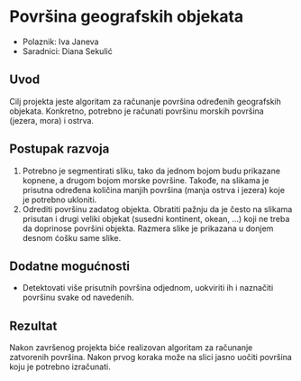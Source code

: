 # Površina geografskih objekata

- Polaznik: Iva Janeva
- Saradnici: Diana Sekulić

## Uvod

Cilj projekta jeste algoritam za računanje površina određenih
geografskih objekata. Konkretno, potrebno je računati površinu morskih
površina (jezera, mora) i ostrva.

## Postupak razvoja

1. Potrebno je segmentirati sliku, tako da jednom bojom budu prikazane kopnene, a drugom bojom morske površine. Takođe, na slikama je prisutna određena količina manjih površina (manja ostrva i jezera) koje je potrebno ukloniti.
2. Odrediti površinu zadatog objekta. Obratiti pažnju da je često na slikama prisutan i drugi veliki objekat (susedni kontinent, okean, …) koji ne treba da doprinose površini objekta. Razmera slike je prikazana u donjem desnom ćošku same slike.

## Dodatne mogućnosti

- Detektovati više prisutnih površina odjednom, uokviriti ih i naznačiti površinu svake od navedenih.

## Rezultat

Nakon završenog projekta biće realizovan algoritam za računanje
zatvorenih površina. Nakon prvog koraka može na slici jasno uočiti
površina koju je potrebno izračunati.
